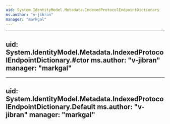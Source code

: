 ```yaml
---
uid: System.IdentityModel.Metadata.IndexedProtocolEndpointDictionary
ms.author: "v-jibran"
manager: "markgal"
---
```


---
uid: System.IdentityModel.Metadata.IndexedProtocolEndpointDictionary.#ctor
ms.author: "v-jibran"
manager: "markgal"
---

---
uid: System.IdentityModel.Metadata.IndexedProtocolEndpointDictionary.Default
ms.author: "v-jibran"
manager: "markgal"
---
